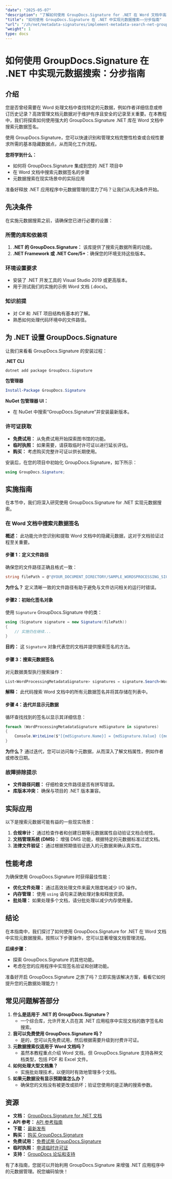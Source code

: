 ```yaml
---
"date": "2025-05-07"
"description": "了解如何使用 GroupDocs.Signature for .NET 在 Word 文档中高效搜索元数据签名。增强您的文档管理和合规流程。"
"title": "如何使用 GroupDocs.Signature 在 .NET 中实现元数据搜索——分步指南"
"url": "/zh/net/metadata-signatures/implement-metadata-search-net-groupdocs-signature-guide/"
"weight": 1
type: docs
---
```

# 如何使用 GroupDocs.Signature 在 .NET 中实现元数据搜索：分步指南

## 介绍

您是否曾经需要在 Word 处理文档中查找特定的元数据，例如作者详细信息或修订历史记录？高效管理文档元数据对于维护有序且安全的记录至关重要。在本教程中，我们将探索如何使用强大的 GroupDocs.Signature .NET 库在 Word 文档中搜索元数据签名。

使用 GroupDocs.Signature，您可以快速识别和管理文档完整性检查或合规性要求所需的基本隐藏数据点，从而简化工作流程。

**您将学到什么：**
- 如何将 GroupDocs.Signature 集成到您的 .NET 项目中
- 在 Word 文档中搜索元数据签名的步骤
- 元数据搜索在现实场景中的实际应用

准备好释放 .NET 应用程序中元数据管理的潜力了吗？让我们从先决条件开始。

## 先决条件

在实施元数据搜索之前，请确保您已进行必要的设置：

### 所需的库和依赖项

1. **.NET 的 GroupDocs.Signature：** 该库提供了搜索元数据所需的功能。
2. **.NET Framework 或 .NET Core/5+**：确保您的环境支持这些版本。

### 环境设置要求

- 安装了 .NET 开发工具的 Visual Studio 2019 或更高版本。
- 用于测试我们的实施的示例 Word 文档 (.docx)。

### 知识前提

- 对 C# 和 .NET 项目结构有基本的了解。
- 熟悉如何处理代码环境中的文件路径。

## 为 .NET 设置 GroupDocs.Signature

让我们来看看 GroupDocs.Signature 的安装过程：

**.NET CLI**
```bash
dotnet add package GroupDocs.Signature
```

**包管理器**
```powershell
Install-Package GroupDocs.Signature
```

**NuGet 包管理器 UI：**
- 在 NuGet 中搜索“GroupDocs.Signature”并安装最新版本。

### 许可证获取

- **免费试用：** 从免费试用开始探索图书馆的功能。
- **临时执照：** 如果需要，请获取临时许可证以进行延长评估。
- **购买：** 考虑购买完整许可证以供长期使用。

安装后，在您的项目中初始化 GroupDocs.Signature，如下所示：
```csharp
using GroupDocs.Signature;
```

## 实施指南

在本节中，我们将深入研究使用 GroupDocs.Signature for .NET 实现元数据搜索。 

### 在 Word 文档中搜索元数据签名

**概述：**
此功能允许您识别和提取 Word 文档中的隐藏元数据，这对于文档验证过程至关重要。

#### 步骤 1：定义文件路径
确保您的文件路径正确且格式一致：
```csharp
string filePath = @"@YOUR_DOCUMENT_DIRECTORY/SAMPLE_WORDSPROCESSING_SIGNED_METADATA";
```
**为什么？**
定义清晰一致的文件路径有助于避免与文件访问相关的运行时错误。

#### 步骤2：初始化签名对象
使用 `Signature` GroupDocs.Signature 中的类：
```csharp
using (Signature signature = new Signature(filePath))
{
    // 实施仍在继续...
}
```
**目的：** 
这 `Signature` 对象代表您的文档并提供搜索签名的方法。

#### 步骤 3：搜索元数据签名
对元数据类型执行搜索操作：
```csharp
List<WordProcessingMetadataSignature> signatures = signature.Search<WordProcessingMetadataSignature>(SignatureType.Metadata);
```
**解释：** 
此代码搜索 Word 文档中的所有元数据签名并将其存储在列表中。

#### 步骤 4：迭代并显示元数据
循环查找找到的签名以显示其详细信息：
```csharp
foreach (WordProcessingMetadataSignature mdSignature in signatures)
{
    Console.WriteLine($"[{mdSignature.Name}] = {mdSignature.Value} ({mdSignature.Type})");
}
```
**为什么？**
通过迭代，您可以访问每个元数据，从而深入了解文档属性，例如作者或修改日期。

### 故障排除提示
- **文件路径问题：** 仔细检查文件路径是否有拼写错误。
- **库版本冲突：** 确保与项目的 .NET 版本兼容。

## 实际应用

以下是搜索元数据可能有益的一些现实场景：

1. **合规审计：** 通过检查作者和创建日期等元数据属性自动验证文档合规性。
2. **文档管理系统 (DMS)：** 增强 DMS 功能，根据特定的元数据标准过滤文档。
3. **法律文件验证：** 通过根据预期值验证嵌入的元数据来确认真实性。

## 性能考虑

为确保使用 GroupDocs.Signature 时获得最佳性能：
- **优化文件处理：** 通过高效处理文件来最大限度地减少 I/O 操作。
- **内存管理：** 使用 `using` 语句来正确处理对象和释放资源。
- **批处理：** 如果处理多个文档，请分批处理以减少内存使用量。

## 结论

在本指南中，我们探讨了如何使用 GroupDocs.Signature for .NET 在 Word 文档中实现元数据搜索。按照以下步骤操作，您可以显著增强文档管理流程。

**后续步骤：**
- 探索 GroupDocs.Signature 的其他功能。
- 考虑在您的应用程序中实现签名验证和创建功能。

准备好开启 GroupDocs.Signature 之旅了吗？立即实施该解决方案，看看它如何提升您的元数据处理能力！

## 常见问题解答部分

1. **什么是适用于 .NET 的 GroupDocs.Signature？**
   - 一个综合库，允许开发人员在其 .NET 应用程序中实现文档的数字签名和搜索。
2. **我可以免费使用 GroupDocs.Signature 吗？**
   - 是的，您可以先免费试用，然后根据需要升级到付费许可证。
3. **元数据搜索仅适用于 Word 文档吗？**
   - 虽然本教程重点介绍 Word 文档，但 GroupDocs.Signature 支持各种文档类型，包括 PDF 和 Excel 文件。
4. **如何处理大型文档集？**
   - 实施批处理技术，以便同时有效地管理多个文档。
5. **如果元数据没有显示预期值怎么办？**
   - 确保您的文档没有被更改或损坏；验证您使用的是正确的搜索参数。

## 资源

- **文档：** [GroupDocs.Signature for .NET 文档](https://docs.groupdocs.com/signature/net/)
- **API 参考：** [API 参考指南](https://reference.groupdocs.com/signature/net/)
- **下载：** [最新发布](https://releases.groupdocs.com/signature/net/)
- **购买：** [购买 GroupDocs.Signature](https://purchase.groupdocs.com/buy)
- **免费试用：** [免费试用 GroupDocs.Signature](https://releases.groupdocs.com/signature/net/)
- **临时执照：** [申请临时许可证](https://purchase.groupdocs.com/temporary-license/)
- **支持：** [GroupDocs 论坛和支持](https://forum.groupdocs.com/c/signature/) 

有了本指南，您就可以开始利用 GroupDocs.Signature 来增强 .NET 应用程序中的元数据管理。祝您编码愉快！